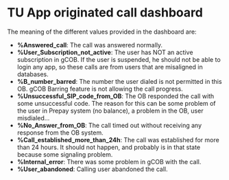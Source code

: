 # TU App originated call dashboard

The meaning of the different values provided in the dashboard are:

* **%Answered_call**: The call was answered normally.
* **%User_Subscription_not_active**: The user has NOT an active subscription in gCOB. If the user is suspended, he should not be able to login any app, so these calls are from users that are misaligned in databases.
* **%B_number_barred**: The number the user dialed is not permitted in this OB. gCOB Barring feature is not allowing the call progress.
* **%Unsuccessful_SIP_code_from_OB**: The OB responded the call with some unsuccessful code. The reason for this can be some problem of the user in Prepay system (no balance), a problem in the OB, user misdialed...
* **%No_Answer_from_OB**: The call timed out without receiving any response from the OB system.
* **%Call_established_more_than_24h**: The call was established for more than 24 hours. It should not happen, and probably is in that state because some signaling problem.
* **%Internal_error**: There was some problem in gCOB with the call.
* **%User_abandoned**: Calling user abandoned the call.
